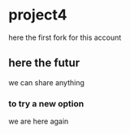 # project4
here the first fork for this account

## here the futur
we can share anything

### to try a new option
we are here again
